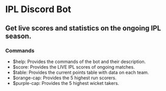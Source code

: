# IPL Discord Bot

## Get live scores and statistics on the ongoing IPL season.
### Commands
- $help: Provides the commands of the bot and their description.
- $score: Provides the LIVE IPL scores of ongoing matches.
- $table: Provides the current points table with data on each team.
- $orange-cap: Provides the 5 highest run scorers.
- $purple-cap: Provides the 5 highest wicket takers.

